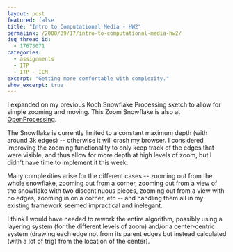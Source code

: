 ```yaml
---
layout: post
featured: false
title: "Intro to Computational Media - HW2"
permalink: /2008/09/17/intro-to-computational-media-hw2/
dsq_thread_id:
  - 17673071
categories:
  - assignments
  - ITP
  - ITP - ICM
excerpt: "Getting more comfortable with complexity."
show_excerpt: true
---
```

I expanded on my previous Koch Snowflake Processing sketch to allow for simple zooming and moving. This Zoom Snowflake is also at [OpenProcessing][1].

The Snowflake is currently limited to a constant maximum depth (with around 3k edges) -- otherwise it will crash my browser. I considered improving the zooming functionality to only keep track of the edges that were visible, and thus allow for more depth at high levels of zoom, but I didn't have time to implement it this week.

Many complexities arise for the different cases -- zooming out from the whole snowflake, zooming out from a corner, zooming out from a view of the snowflake with two discontinuous pieces, zooming out from a view with no edges, zooming in on a corner, etc -- and handling them all in my existing framework seemed impractical and inelegant.

I think I would have needed to rework the entire algorithm, possibly using a layering system (for the different levels of zoom) and/or a center-centric system (drawing each edge not from its parent edges but instead calculated (with a lot of trig) from the location of the center).

 [1]: http://openprocessing.org/visuals/?visualID=392
